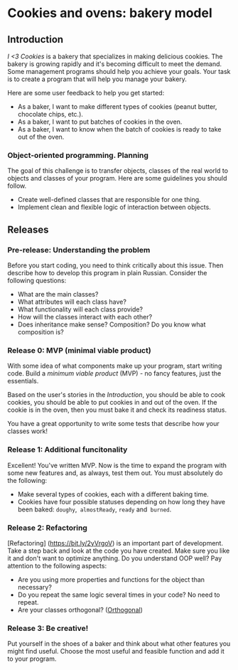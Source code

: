 # Cookies and ovens: bakery model

## Introduction

*I <3 Cookies* is a bakery that specializes in making delicious cookies. The bakery is growing rapidly and it's becoming difficult to meet the demand. Some management programs should help you achieve your goals. Your task is to create a program that will help you manage your bakery.

Here are some user feedback to help you get started:

- As a baker, I want to make different types of cookies (peanut butter, chocolate chips, etc.).
- As a baker, I want to put batches of cookies in the oven.
- As a baker, I want to know when the batch of cookies is ready to take out of the oven.

### Object-oriented programming. Planning 
The goal of this challenge is to transfer objects, classes of the real world to objects and classes of your program. Here are some guidelines you should follow.

* Create well-defined classes that are responsible for one thing.
* Implement clean and flexible logic of interaction between objects.

## Releases
### Pre-release: Understanding the problem

Before you start coding, you need to think critically about this issue. Then describe how to develop this program in plain Russian. Consider the following questions:

- What are the main classes?
- What attributes will each class have?
- What functionality will each class provide?
- How will the classes interact with each other?
- Does inheritance make sense? Composition? Do you know what composition is?


### Release 0: MVP (minimal viable product)

With some idea of ​​what components make up your program, start writing code. Build a *minimum viable product* (MVP) - no fancy features, just the essentials.

Based on the user's stories in the *Introduction*, you should be able to cook cookies, you should be able to put cookies in and out of the oven. If the cookie is in the oven, then you must bake it and check its readiness status.

You have a great opportunity to write some tests that describe how your classes work!


### Release 1: Additional funcitonality

Excellent! You've written MVP. Now is the time to expand the program with some new features and, as always, test them out. You must absolutely do the following:

- Make several types of cookies, each with a different baking time.
- Cookies have four possible statuses depending on how long they have been baked: `doughy`,` almostReady`, `ready` and` burned`.

### Release 2: Refactoring

[Refactoring] (https://bit.ly/2yVrgoV) is an important part of development. Take a step back and look at the code you have created. Make sure you like it and don't want to optimize anything. Do you understand OOP well? Pay attention to the following aspects:

- Are you using more properties and functions for the object than necessary?
- Do you repeat the same logic several times in your code? No need to repeat.
- Are your classes orthogonal? ([Orthogonal])

### Release 3: Be creative!
Put yourself in the shoes of a baker and think about what other features you might find useful. Choose the most useful and feasible function and add it to your program.

[Orthogonal]: http://stackoverflow.com/a/1527430
